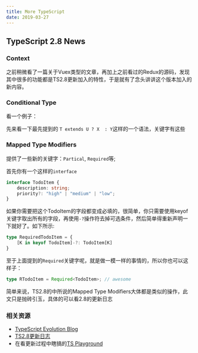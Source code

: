 ```yaml
---
title: More TypeScript
date: 2019-03-27
---
```


## TypeScript 2.8 News

###  Context

之前稍微看了一篇关于Vuex类型的文章，再加上之前看过的Redux的源码，发现其中很多的功能都是TS2.8更新加入的特性，于是就有了念头讲讲这个版本加入的新内容。

### Conditional Type

看一个例子：

先来看一下最先提到的 `T extends U ? X  : Y`这样的一个语法，关键字有这些

### Mapped Type Modifiers

提供了一些新的关键字：`Partical`, `Required`等;

首先你有一个这样的`interface`

```typescript
interface TodoItem {
    description: string;
    priority?: "high" | "medium" | "low";
}
```

如果你需要把这个TodoItem的字段都变成必填的，很简单，你只需要使用keyof关键字取出所有的字段，再使用`-?`操作符去掉可选条件，然后简单得重新声明一下就好了。如下所示:

```typescript
type RequiredTodoItem = {
    [K in keyof TodoItem]-?: TodoItem[K] 
}
```

至于上面提到的`Required`关键字呢，就是做一模一样的事情的，所以你也可以这样子：

```typescript
type RTodoItem = Required<TodoItem>; // awesome
```

简单来说，TS2.8的中所说的Mapped Type Modifiers大体都是类似的操作，此文只是抛砖引玉，具体的可以看2.8的更新日志

### 相关资源

- [TypeScript Evolution Blog](https://mariusschulz.com/blog/series/typescript-evolution)
- [TS2.8更新日志](https://www.typescriptlang.org/docs/handbook/release-notes/typescript-2-8.html)
- 在看更新过程中瞎搞的[TS Playground](https://typescript-play.js.org/#code/JYOwLgpgTgZghgYwgAgCoHsAm6CSkC2yA3gFDLnKYQDOCUwADmMOiAFzLVj0gDmA3GQoN66emACeAfg4AiABbBe82cgA+yWfgiZgAV3yqNsgDboA7rMEBfEiQSsuyMFnQBGDhmx4IhALzEQuRUtPRMLOyaAIIxsgA0QcgiLOIScorKsiTWgvaOYM6uAEyerj7+gRSUNHSMzKxyAELNWbZ5IE4u2ADMpd4EyAGkVSG14Q2aAMLT8YnJYsCSHHogVDCgOtl2kgwoAApwUMxwJl64BG6DlRQA2gDSyKDIANYQEugwaGUEALoAtDIvv1fPcfjZthJdsgDkdgCczuUrgAlCAARz0wCgOgAPAiCAA+fhAA)